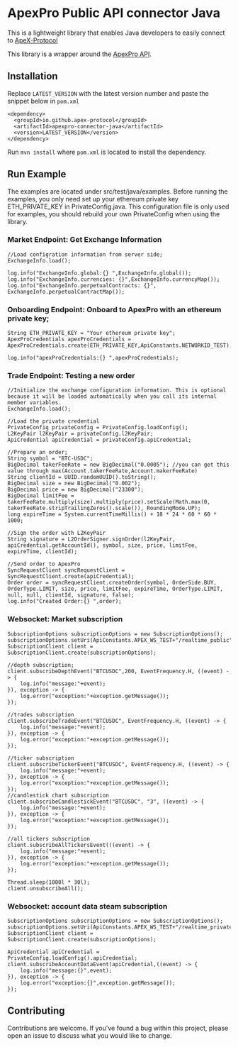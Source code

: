 # ApexPro Public API connector Java

This is a lightweight library that enables Java developers to easily connect to [ApeX-Protocol](pro.apex.exchange)


This library is a wrapper around the [ApexPro API](https://api-docs.pro.apex.exchange/#introduction).

## Installation

Replace `LATEST_VERSION` with the latest version number and paste the snippet below in `pom.xml`
```
<dependency>
  <groupId>io.github.apex-protocol</groupId>
  <artifactId>apexpro-connector-java</artifactId>
  <version>LATEST_VERSION</version>
</dependency>
```
Run `mvn install` where `pom.xml` is located to install the dependency.

## Run Example

The examples are located under src/test/java/examples. Before running the examples, you only need set up your ethereum private key ETH_PRIVATE_KEY in PrivateConfig.java. This configuration file is only used for examples, you should rebuild your own PrivateConfig when using the library.


### Market Endpoint: Get Exchange Information

```
//Load configration information from server side;
ExchangeInfo.load();

log.info("ExchangeInfo.global:{} ",ExchangeInfo.global());
log.info("ExchangeInfo.currencies: {}",ExchangeInfo.currencyMap());
log.info("ExchangeInfo.perpetualContracts: {}", ExchangeInfo.perpetualContractMap());
```

### Onboarding Endpoint: Onboard to ApexPro with an ethereum private key;

```
String ETH_PRIVATE_KEY = "Your ethereum private key";
ApexProCredentials apexProCredentials = ApexProCredentials.create(ETH_PRIVATE_KEY,ApiConstants.NETWORKID_TEST);

log.info("apexProCredentials:{} ",apexProCredentials);
```


### Trade Endpoint: Testing a new order

```
//Initialize the exchange configuration information. This is optional because it will be loaded automatically when you call its internal member variables.
ExchangeInfo.load();

//Load the private credential
PrivateConfig privateConfig = PrivateConfig.loadConfig();
L2KeyPair l2KeyPair = privateConfig.l2KeyPair;
ApiCredential apiCredential = privateConfig.apiCredential;

//Prepare an order;
String symbol = "BTC-USDC";
BigDecimal takerFeeRate = new BigDecimal("0.0005"); //you can get this value through max(Account.takerFeeRate,Account.makerFeeRate)
String clientId = UUID.randomUUID().toString();
BigDecimal size = new BigDecimal("0.002");
BigDecimal price = new BigDecimal("23300");
BigDecimal limitFee = takerFeeRate.multiply(size).multiply(price).setScale(Math.max(0, takerFeeRate.stripTrailingZeros().scale()), RoundingMode.UP);
long expireTime = System.currentTimeMillis() + 18 * 24 * 60 * 60 * 1000;

//Sign the order with L2KeyPair
String signature = L2OrderSigner.signOrder(l2KeyPair, apiCredential.getAccountId(), symbol, size, price, limitFee, expireTime, clientId);

//Send order to ApexPro
SyncRequestClient syncRequestClient = SyncRequestClient.create(apiCredential);
Order order = syncRequestClient.createOrder(symbol, OrderSide.BUY, OrderType.LIMIT, size, price, limitFee, expireTime, OrderType.LIMIT, null, null, clientId, signature, false);
log.info("Created Order:{} ",order);
```

### Websocket: Market subscription

```
SubscriptionOptions subscriptionOptions = new SubscriptionOptions();
subscriptionOptions.setUri(ApiConstants.APEX_WS_TEST+"/realtime_public");
SubscriptionClient client = SubscriptionClient.create(subscriptionOptions);

//depth subscription;
client.subscribeDepthEvent("BTCUSDC",200, EventFrequency.H, ((event) -> {
    log.info("message:"+event);
}), exception -> {
    log.error("exception:"+exception.getMessage());
});

//trades subscription
client.subscribeTradeEvent("BTCUSDC", EventFrequency.H, ((event) -> {
    log.info("message:"+event);
}), exception -> {
    log.error("exception:"+exception.getMessage());
});

//ticker subscription
client.subscribeTickerEvent("BTCUSDC", EventFrequency.H, ((event) -> {
    log.info("message:"+event);
}), exception -> {
    log.error("exception:"+exception.getMessage());
});
//candlestick chart subscription
client.subscribeCandlestickEvent("BTCUSDC", "3", ((event) -> {
    log.info("message:"+event);
}), exception -> {
    log.error("exception:"+exception.getMessage());
});

//all tickers subscription
client.subscribeAllTickersEvent(((event) -> {
    log.info("message:"+event);
}), exception -> {
    log.error("exception:"+exception.getMessage());
});

Thread.sleep(1000l * 30l);
client.unsubscribeAll();

```

### Websocket: account data steam subscription


```
SubscriptionOptions subscriptionOptions = new SubscriptionOptions();
subscriptionOptions.setUri(ApiConstants.APEX_WS_TEST+"/realtime_private");
SubscriptionClient client = SubscriptionClient.create(subscriptionOptions);

ApiCredential apiCredential = PrivateConfig.loadConfig().apiCredential;
client.subscribeAccountDataEvent(apiCredential,((event) -> {
    log.info("message:{}",event);
}), exception -> {
    log.error("exception:{}",exception.getMessage());
});
```

## Contributing

Contributions are welcome.
If you've found a bug within this project, please open an issue to discuss what you would like to change.


